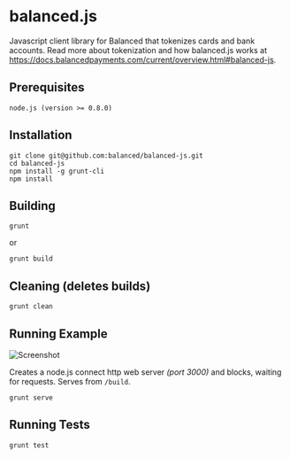 # balanced.js #

Javascript client library for Balanced that tokenizes cards and bank accounts. Read more about tokenization and how balanced.js works at https://docs.balancedpayments.com/current/overview.html#balanced-js.

## Prerequisites ##

    node.js (version >= 0.8.0)

## Installation ##

    git clone git@github.com:balanced/balanced-js.git
    cd balanced-js
    npm install -g grunt-cli
    npm install

## Building ###

    grunt

or

    grunt build

## Cleaning (deletes builds) ##

    grunt clean

## Running Example ##

![Screenshot](http://i.imgur.com/M7Wd9rq.png)

Creates a node.js connect http web server *(port 3000)* and blocks, waiting for requests. Serves from `/build`.

    grunt serve

## Running Tests ##

    grunt test
